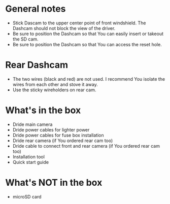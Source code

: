 # General notes

- Stick Dascam to the upper center point of front windshield. The Dashcam should not block the view of the driver.
- Be sure to position the Dashcam so that You can easily insert or takeout the SD cam.
- Be sure to position the Dashcam so that You can access the reset hole.

# Rear Dashcam

- The two wires (black and red) are not used. I recommend You isolate the wires from each other and stove it away.
- Use the sticky wireholders on rear cam.

# What's in the box
- Dride main camera
- Dride power cables for lighter power
- Dride power cables for fuse box installation
- Dride rear camera (if You ordered rear cam too)
- Dride cable to connect front and rear camera (if You ordered rear cam too)
- Installation tool
- Quick start guide

# What's NOT in the box
- microSD card
